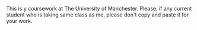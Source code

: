 This is y coursework at The University of Manchester.
Please, if any current student who is taking same class as me, please don't copy and paste it for your work.
